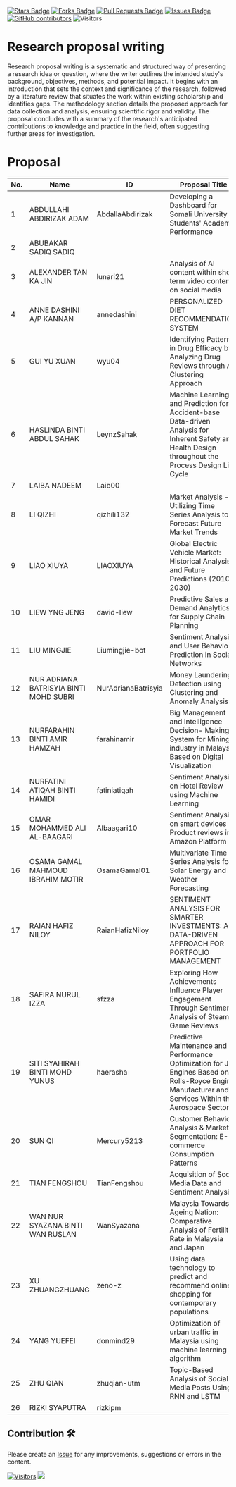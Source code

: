 <a href="https://github.com/drshahizan/research-design/stargazers"><img src="https://img.shields.io/github/stars/drshahizan/research-design" alt="Stars Badge"/></a>
<a href="https://github.com/drshahizan/research-design/network/members"><img src="https://img.shields.io/github/forks/drshahizan/research-design" alt="Forks Badge"/></a>
<a href="https://github.com/drshahizan/research-design/pulls"><img src="https://img.shields.io/github/issues-pr/drshahizan/research-design" alt="Pull Requests Badge"/></a>
<a href="https://github.com/drshahizan/research-design"><img src="https://img.shields.io/github/issues/drshahizan/research-design" alt="Issues Badge"/></a>
<a href="https://github.com/drshahizan/research-design/graphs/contributors"><img alt="GitHub contributors" src="https://img.shields.io/github/contributors/drshahizan/research-design?color=2b9348"></a>
![Visitors](https://api.visitorbadge.io/api/visitors?path=https%3A%2F%2Fgithub.com%2Fdrshahizan%2BDM&labelColor=%23d9e3f0&countColor=%23697689&style=flat)

# Research proposal writing

Research proposal writing is a systematic and structured way of presenting a research idea or question, where the writer outlines the intended study's background, objectives, methods, and potential impact. It begins with an introduction that sets the context and significance of the research, followed by a literature review that situates the work within existing scholarship and identifies gaps. The methodology section details the proposed approach for data collection and analysis, ensuring scientific rigor and validity. The proposal concludes with a summary of the research's anticipated contributions to knowledge and practice in the field, often suggesting further areas for investigation.

# Proposal

| No. | Name                                    | ID                 | Proposal Title                |
|-----|-----------------------------------------|--------------------|-------------------------------|
| 1   | ABDULLAHI ABDIRIZAK ADAM                | AbdallaAbdirizak   | Developing a Dashboard for Somali University Students' Academic Performance |
| 2   | ABUBAKAR SADIQ SADIQ                    |                    |                               |
| 3   | ALEXANDER TAN KA JIN                    | lunari21           | Analysis of AI content within short term video content on social media |
| 4   | ANNE DASHINI A/P KANNAN                 | annedashini        | PERSONALIZED DIET RECOMMENDATION SYSTEM |
| 5   | GUI YU XUAN                             | wyu04              | Identifying Patterns in Drug Efficacy by Analyzing Drug Reviews through A Clustering Approach |
| 6   | HASLINDA BINTI ABDUL SAHAK              | LeynzSahak         | Machine Learning and Prediction for Accident-base Data-driven Analysis for Inherent Safety and Health Design throughout the Process Design Life Cycle |
| 7   | LAIBA NADEEM                            | Laib00             |                               |
| 8   | LI QIZHI                                | qizhili132         | Market Analysis - Utilizing Time Series Analysis to Forecast Future Market Trends|
| 9   | LIAO XIUYA                              | LIAOXIUYA          | Global Electric Vehicle Market: Historical Analysis and Future Predictions (2010-2030) |
| 10  | LIEW YNG JENG                           | david-liew         | Predictive Sales and Demand Analytics for Supply Chain Planning |
| 11  | LIU MINGJIE                             | Liumingjie-bot     | Sentiment Analysis and User Behavior Prediction in Social Networks |
| 12  | NUR ADRIANA BATRISYIA BINTI MOHD SUBRI  | NurAdrianaBatrisyia| Money Laundering Detection using Clustering and Anomaly Analysis |
| 13  | NURFARAHIN BINTI AMIR HAMZAH            | farahinamir        | Big Management and Intelligence Decision- Making System for Mining industry in Malaysia Based on Digital Visualization|
| 14  | NURFATINI ATIQAH BINTI HAMIDI           | fatiniatiqah       | Sentiment Analysis on Hotel Review using Machine Learning |
| 15  | OMAR MOHAMMED ALI AL-BAAGARI            | Albaagari10        | Sentiment Analysis on smart devices Product reviews in Amazon Platform |
| 16  | OSAMA GAMAL MAHMOUD IBRAHIM MOTIR       | OsamaGamal01       | Multivariate Time Series Analysis for Solar Energy and Weather Forecasting |
| 17  | RAIAN HAFIZ NILOY                       | RaianHafizNiloy    | SENTIMENT ANALYSIS FOR SMARTER INVESTMENTS: A DATA-DRIVEN APPROACH FOR PORTFOLIO MANAGEMENT|
| 18  | SAFIRA NURUL IZZA                       | sfzza              | Exploring How Achievements Influence Player Engagement Through Sentiment Analysis of Steam Game Reviews|
| 19  | SITI SYAHIRAH BINTI MOHD YUNUS          | haerasha           | Predictive Maintenance and Performance Optimization for Jet Engines Based on Rolls-Royce Engine Manufacturer and Services Within the Aerospace Sector |
| 20  | SUN QI                                  | Mercury5213        | Customer Behavior Analysis & Market Segmentation: E-commerce Consumption Patterns |
| 21  | TIAN FENGSHOU                           | TianFengshou       | Acquisition of Social Media Data and Sentiment Analysis |
| 22  | WAN NUR SYAZANA BINTI WAN RUSLAN        | WanSyazana         | Malaysia Towards Ageing Nation: Comparative Analysis of Fertility Rate in Malaysia and Japan |
| 23  | XU ZHUANGZHUANG                         | zeno-z             | Using data technology to predict and recommend online shopping for contemporary populations|
| 24  | YANG YUEFEI                             | donmind29          | Optimization of urban traffic in Malaysia using machine learning algorithm |
| 25  | ZHU QIAN                                | zhuqian-utm        | Topic-Based Analysis of Social Media Posts Using RNN and LSTM |
| 26  | RIZKI SYAPUTRA                          | rizkipm            |                               |

## Contribution 🛠️
Please create an [Issue](https://github.com/drshahizan/research-design/issues) for any improvements, suggestions or errors in the content.



[![Visitors](https://api.visitorbadge.io/api/visitors?path=https%3A%2F%2Fgithub.com%2Fdrshahizan&labelColor=%23697689&countColor=%23555555&style=plastic)](https://visitorbadge.io/status?path=https%3A%2F%2Fgithub.com%2Fdrshahizan)
![](https://hit.yhype.me/github/profile?user_id=81284918)
